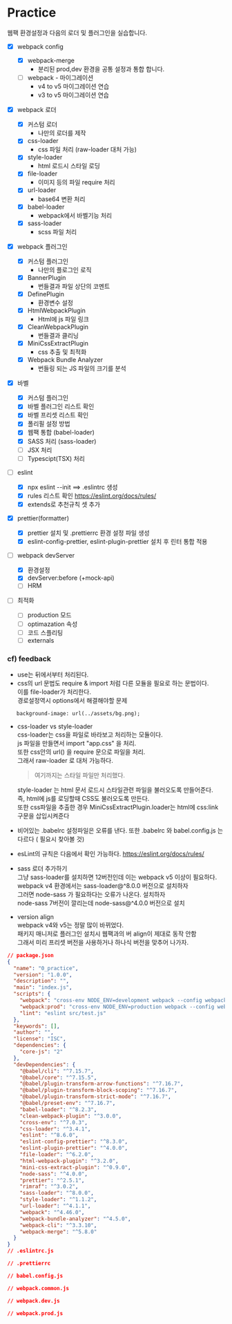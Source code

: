 # Practice

웹팩 환경설정과 다음의 로더 및 플러그인을 실습합니다.

- [x] webpack config

  - [x] webpack-merge
    - 분리된 prod,dev 환경을 공통 설정과 통합 합니다.
  - [ ] webpack - 마이그레이션
    - v4 to v5 마이그레이션 연습
    - v3 to v5 마이그레이션 연습

- [x] webpack 로더

  - [x] 커스텀 로더
    - 나만의 로더를 제작
  - [x] css-loader
    - css 파일 처리 (raw-loader 대처 가능)
  - [x] style-loader
    - html 로드시 스타일 로딩
  - [x] file-loader
    - 이미지 등의 파일 require 처리
  - [x] url-loader
    - base64 변환 처리
  - [x] babel-loader
    - webpack에서 바벨기능 처리
  - [x] sass-loader
    - scss 파일 처리

- [x] webpack 플러그인

  - [x] 커스텀 플러그인
    - 나만의 플로그인 로직
  - [x] BannerPlugin
    - 번들결과 파일 상단의 코멘트
  - [x] DefinePlugin
    - 환경변수 설정
  - [x] HtmlWebpackPlugin
    - Html에 js 파일 링크
  - [x] CleanWebpackPlugin
    - 번들결과 클리닝
  - [x] MiniCssExtractPlugin
    - css 추출 및 최적화
  - [x] Webpack Bundle Analyzer
    - 번들링 되는 JS 파일의 크기를 분석

- [x] 바벨

  - [x] 커스텀 플러그인
  - [x] 바벨 플러그인 리스트 확인
  - [x] 바벨 프리셋 리스트 확인
  - [x] 폴리필 설정 방법
  - [x] 웹팩 통합 (babel-loader)
  - [x] SASS 처리 (sass-loader)
  - [ ] JSX 처리
  - [ ] Typescipt(TSX) 처리

- [ ] eslint

  - [x] npx eslint --init ==> .eslintrc 생성
  - [x] rules 리스트 확인 https://eslint.org/docs/rules/
  - [x] extends로 추천규칙 셋 추가

- [x] prettier(formatter)

  - [x] prettier 설치 및 .prettierrc 환경 설정 파일 생성
  - [x] eslint-config-prettier, eslint-plugin-prettier 설치 후 린터 통합 적용

- [ ] webpack devServer

  - [x] 환경설정
  - [x] devServer:before (+mock-api)
  - [ ] HRM

- [ ] 최적화
  - [ ] production 모드
  - [ ] optimazation 속성
  - [ ] 코드 스플리팅
  - [ ] externals

### cf) feedback

- use는 뒤에서부터 처리된다.
- css의 url 문법도 require & import 처럼 다른 모듈을 필요로 하는 문법이다.  
   이를 file-loader가 처리한다.  
   경로설정역시 options에서 해결해야할 문제

```
   background-image: url(../assets/bg.png);
```

- css-loader vs style-loader  
   css-loader는 css을 파일로 바라보고 처리하는 모듈이다.  
   js 파일을 만들면서 import "app.css" 을 처리.  
   또한 css안의 url() 을 require 문으로 파일을 처리.  
   그래서 raw-loader 로 대처 가능하다.

  > 여기까지는 스타일 파일만 처리했다.

  style-loader 는 html 문서 로드시 스타일관련 파일을 불러오도록 만들어준다.  
   즉, html에 js를 로딩할때 CSS도 불러오도록 만든다.  
   또한 css파일을 추출한 경우 MiniCssExtractPlugin.loader는
  html에 css:link 구문을 삽입시켜준다

- 비어있는 .babelrc 설정파일은 오류를 낸다.
  또한 .babelrc 와 babel.config.js 는 다르다 ( 필요시 찾아볼 것)

- esLint의 규칙은 다음에서 확인 가능하다. https://eslint.org/docs/rules/

- sass 로더 추가하기  
  그냥 sass-loader를 설치하면 12버전인데 이는 webpack v5 이상이 필요하다.  
  webpack v4 환경에서는 sass-loader@^8.0.0 버전으로 설치하자  
  그러면 node-sass 가 필요하다는 오류가 나온다. 설치하자  
  node-sass 7버전이 깔리는데 node-sass@^4.0.0 버전으로 설치

- version align  
  webpack v4와 v5는 정말 많이 바뀌었다.  
  패키지 매니저로 플러그인 설치시 웹팩과의 버 align이 제대로 동작 안함  
  그래서 미리 프리셋 버전을 사용하거나 하나식 버전을 맞추어 나가자.

```json
// package.json
{
  "name": "0_practice",
  "version": "1.0.0",
  "description": "",
  "main": "index.js",
  "scripts": {
    "webpack": "cross-env NODE_ENV=development webpack --config webpack/webpack.dev.js",
    "webpack:prod": "cross-env NODE_ENV=production webpack --config webpack/webpack.prod.js --progress",
    "lint": "eslint src/test.js"
  },
  "keywords": [],
  "author": "",
  "license": "ISC",
  "dependencies": {
    "core-js": "2"
  },
  "devDependencies": {
    "@babel/cli": "^7.15.7",
    "@babel/core": "^7.15.5",
    "@babel/plugin-transform-arrow-functions": "^7.16.7",
    "@babel/plugin-transform-block-scoping": "^7.16.7",
    "@babel/plugin-transform-strict-mode": "^7.16.7",
    "@babel/preset-env": "^7.16.7",
    "babel-loader": "^8.2.3",
    "clean-webpack-plugin": "^3.0.0",
    "cross-env": "^7.0.3",
    "css-loader": "^3.4.1",
    "eslint": "^8.6.0",
    "eslint-config-prettier": "^8.3.0",
    "eslint-plugin-prettier": "^4.0.0",
    "file-loader": "^6.2.0",
    "html-webpack-plugin": "^3.2.0",
    "mini-css-extract-plugin": "^0.9.0",
    "node-sass": "^4.0.0",
    "prettier": "^2.5.1",
    "rimraf": "^3.0.2",
    "sass-loader": "^8.0.0",
    "style-loader": "^1.1.2",
    "url-loader": "^4.1.1",
    "webpack": "^4.46.0",
    "webpack-bundle-analyzer": "^4.5.0",
    "webpack-cli": "^3.3.10",
    "webpack-merge": "^5.8.0"
  }
}
// .eslintrc.js

// .prettierrc

// babel.config.js

// webpack.common.js

// webpack.dev.js

// webpack.prod.js
```
